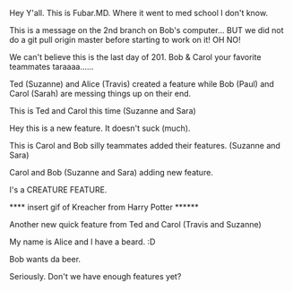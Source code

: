 Hey Y'all.   This is Fubar.MD.   Where it went to med school I don't know.

This is a message on the 2nd branch on Bob's computer... BUT we did not do a git pull origin master before starting to work on it! OH NO!

We can't believe this is the last day of 201. 
Bob & Carol your favorite teammates taraaaa......

Ted (Suzanne) and Alice (Travis) created a feature while Bob (Paul) and Carol (Sarah) are messing things up on their end.

This is Ted and Carol this time (Suzanne and Sara)

Hey this is a new feature.  It doesn't suck (much).


This is Carol and Bob silly teammates added their features. (Suzanne and Sara)

Carol and Bob (Suzanne and Sara) adding new feature.

I's a CREATURE FEATURE.  

****  insert gif of Kreacher from Harry Potter   ******


Another new quick feature from Ted and Carol (Travis and Suzanne)

My name is Alice and I have a beard. :D

Bob wants da beer. 

Seriously.   Don't we have enough features yet?